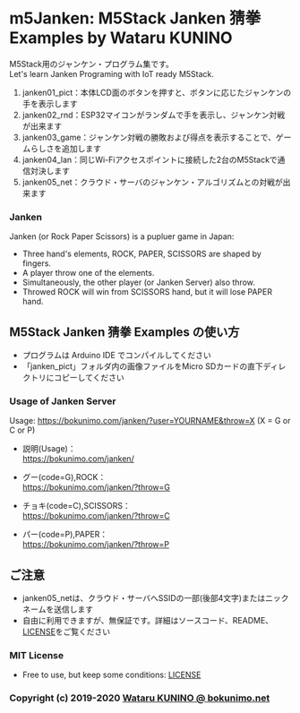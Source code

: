 # m5Janken: M5Stack Janken 猜拳 Examples by Wataru KUNINO

M5Stack用のジャンケン・プログラム集です。  
Let's learn Janken Programing with IoT ready M5Stack.  

1. janken01_pict：本体LCD面のボタンを押すと、ボタンに応じたジャンケンの手を表示します
2. janken02_rnd：ESP32マイコンがランダムで手を表示し、ジャンケン対戦が出来ます
3. janken03_game：ジャンケン対戦の勝敗および得点を表示することで、ゲームらしさを追加します
4. janken04_lan：同じWi-Fiアクセスポイントに接続した2台のM5Stackで通信対決します
5. janken05_net：クラウド・サーバのジャンケン・アルゴリズムとの対戦が出来ます

### Janken

Janken (or Rock Paper Scissors) is a pupluer game in Japan:
- Three hand's elements, ROCK, PAPER, SCISSORS are shaped by fingers.
- A player throw one of the elements.
- Simultaneously, the other player (or Janken Server) also throw.
- Throwed ROCK will win from SCISSORS hand, but it will lose PAPER hand.

## M5Stack Janken 猜拳 Examples の使い方

- プログラムは Arduino IDE でコンパイルしてください
- 「janken_pict」フォルダ内の画像ファイルをMicro SDカードの直下ディレクトリにコピーしてください

### Usage of Janken Server

Usage: https://bokunimo.com/janken/?user=YOURNAME&throw=X (X = G or C or P)

- 説明(Usage)：  
	https://bokunimo.com/janken/  

- グー(code=G),ROCK：  
	https://bokunimo.com/janken/?throw=G  

- チョキ(code=C),SCISSORS：  
	https://bokunimo.com/janken/?throw=C  

- パー(code=P),PAPER：  
	https://bokunimo.com/janken/?throw=P  

## ご注意
- janken05_netは、クラウド・サーバへSSIDの一部(後部4文字)またはニックネームを送信します
- 自由に利用できますが、無保証です。詳細はソースコード、README、[LICENSE](https://github.com/bokunimowakaru/m5Janken/blob/master/LICENSE)をご覧ください

### MIT License
- Free to use, but keep some conditions: [LICENSE](https://github.com/bokunimowakaru/m5Janken/blob/master/LICENSE)

### Copyright (c) 2019-2020 [Wataru KUNINO @ bokunimo.net](https://bokunimo.net)
